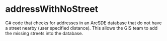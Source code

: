 # addressWithNoStreet
C# code that checks for addresses in an ArcSDE database that do not have a street nearby (user specified distance). This allows the GIS team to add the missing streets into the database. 
